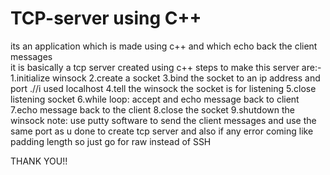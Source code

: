 # TCP-server using C++
its an application which is made using c++  and which echo back the client messages  
it is basically a tcp server created using c++ 
steps to make this server are:-
1.initialize winsock
2.create a socket
3.bind the socket to an ip address and port .//i used localhost
4.tell the winsock the socket is for listening 
5.close listening socket
6.while loop: accept and echo message back to client 
7.echo message back to the client
8.close the socket
9.shutdown the winsock
note: use putty software to send the client messages and use the same port as u done to create tcp server and also if any error coming like padding length so just go for raw instead of SSH 

THANK YOU!!
